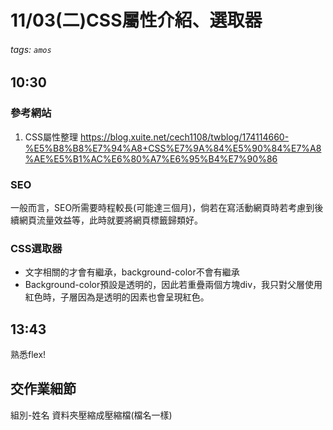 # 11/03(二)CSS屬性介紹、選取器
###### tags: `amos`

## 10:30
### 參考網站
1. CSS屬性整理
https://blog.xuite.net/cech1108/twblog/174114660-%E5%B8%B8%E7%94%A8+CSS%E7%9A%84%E5%90%84%E7%A8%AE%E5%B1%AC%E6%80%A7%E6%95%B4%E7%90%86

### SEO
一般而言，SEO所需要時程較長(可能達三個月)，倘若在寫活動網頁時若考慮到後續網頁流量效益等，此時就要將網頁標籤歸類好。

### CSS選取器
* 文字相關的才會有繼承，background-color不會有繼承
* Background-color預設是透明的，因此若重疊兩個方塊div，我只對父層使用紅色時，子層因為是透明的因素也會呈現紅色。

## 13:43

熟悉flex!

## 交作業細節

組別-姓名
資料夾壓縮成壓縮檔(檔名一樣)
